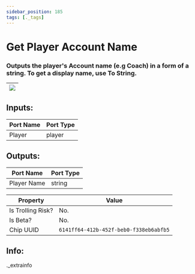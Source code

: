```yaml
---
sidebar_position: 185
tags: [._tags]
---
```


# Get Player Account Name


### Outputs the player's Account name (e.g Coach) in a form of a string. To get a display name, use To String.

| ![](https://images-ext-2.discordapp.net/external/MPmIaQzlEPmgGWlgi-WxBBXt0Bjv_zWPkg1y1f_sy3s/https/www.recroomcircuits.com/image/circuit/absolute-value?width=206&height=108) |
|-----|

## Inputs:
| Port Name | Port Type |
|-----------|-----------|
| Player | player |

## Outputs:
| Port Name | Port Type |
|-----------|-----------|
| Player Name | string | 

| Property  | Value |
|-------------------|-----------|
| Is Trolling Risk? | No. |
| Is Beta? | No. |
| Chip UUID | `6141ff64-412b-452f-beb0-f338eb6abfb5` |

## Info:
._extrainfo